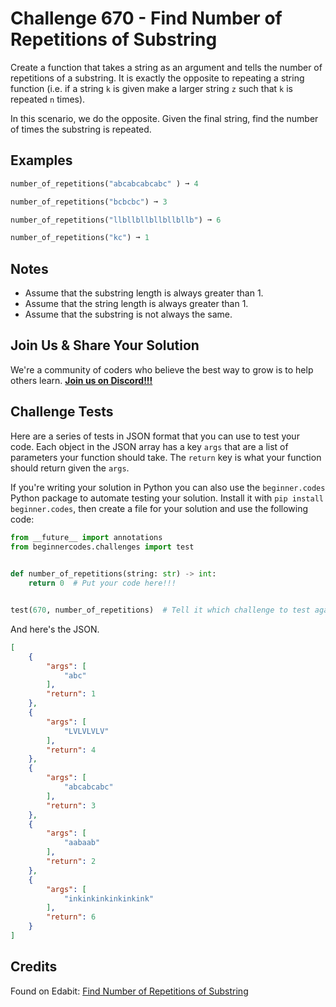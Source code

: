 # Challenge 670 - Find Number of Repetitions of Substring

Create a function that takes a string as an argument and tells the number of repetitions of a substring. It is exactly the opposite to repeating a string function (i.e. if a string `k` is given make a larger string `z` such that `k` is repeated `n` times).

In this scenario, we do the opposite. Given the final string, find the number of times the substring is repeated.

## Examples
```python
number_of_repetitions("abcabcabcabc" ) ➞ 4

number_of_repetitions("bcbcbc") ➞ 3

number_of_repetitions("llbllbllbllbllbllb") ➞ 6

number_of_repetitions("kc") ➞ 1
```
## Notes

- Assume that the substring length is always greater than 1.
- Assume that the string length is always greater than 1.
- Assume that the substring is not always the same.

## Join Us & Share Your Solution

We're a community of coders who believe the best way to grow is to help others learn. **[Join us on Discord!!!](https://discord.gg/sfHykntuGy)**

## Challenge Tests

Here are a series of tests in JSON format that you can use to test your code. Each object in the JSON array has a key `args` that are a list of parameters your function should take. The `return` key is what your function should return given the `args`. 

If you're writing your solution in Python you can also use the `beginner.codes` Python package to automate testing your solution. Install it with `pip install beginner.codes`, then create a file for your solution and use the following code:
```python
from __future__ import annotations
from beginnercodes.challenges import test

    
def number_of_repetitions(string: str) -> int:
    return 0  # Put your code here!!!


test(670, number_of_repetitions)  # Tell it which challenge to test against
```
And here's the JSON.
```json
[
    {
        "args": [
            "abc"
        ],
        "return": 1
    },
    {
        "args": [
            "LVLVLVLV"
        ],
        "return": 4
    },
    {
        "args": [
            "abcabcabc"
        ],
        "return": 3
    },
    {
        "args": [
            "aabaab"
        ],
        "return": 2
    },
    {
        "args": [
            "inkinkinkinkinkink"
        ],
        "return": 6
    }
]
```
## Credits

Found on Edabit: [Find Number of Repetitions of Substring](https://edabit.com/challenge/wNMyGvSuBucrvHrmC)
